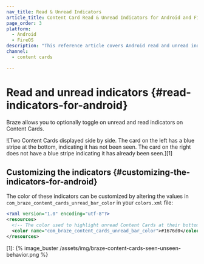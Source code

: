```yaml
---
nav_title: Read & Unread Indicators
article_title: Content Card Read & Unread Indicators for Android and FireOS
page_order: 3
platform: 
  - Android
  - FireOS
description: "This reference article covers Android read and unread indicators and how to implement them in your Content Cards."
channel:
  - content cards

---
```


# Read and unread indicators {#read-indicators-for-android}

Braze allows you to optionally toggle on unread and read indicators on Content Cards.

![Two Content Cards displayed side by side. The card on the left has a blue stripe at the bottom, indicating it has not been seen. The card on the right does not have a blue stripe indicating it has already been seen.][1]

## Customizing the indicators {#customizing-the-indicators-for-android}
The color of these indicators can be customized by altering the values in `com_braze_content_cards_unread_bar_color` in your `colors.xml` file:

```xml
<?xml version="1.0" encoding="utf-8"?>
<resources>
  <!-- The color used to highlight unread Content Cards at their bottom edge -->
  <color name="com_braze_content_cards_unread_bar_color">#1676d0</color>
</resources>
```

[1]: {% image_buster /assets/img/braze-content-cards-seen-unseen-behavior.png %}
